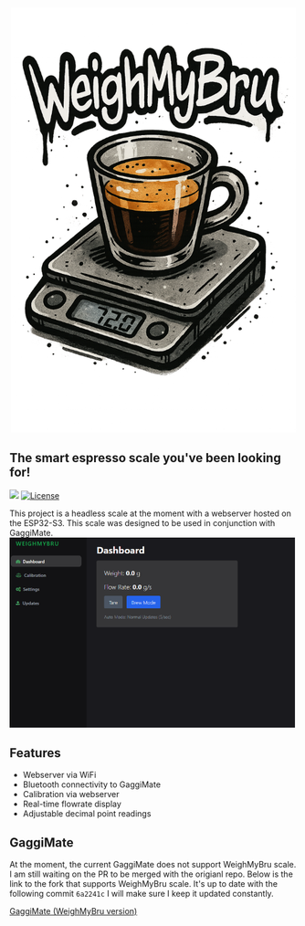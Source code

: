 <p align="center">
<img src="docs/assets/logo.png" alt="WeighMyBru Dashboard" width="500" height="745"/>
<br />

## The smart espresso scale you've been looking for!

[![](https://dcbadge.limes.pink/api/server/HYp4TSEjSf)](https://discord.gg/HYp4TSEjSf)
[![License](https://img.shields.io/badge/License-CC%20BY--NC--SA%204.0-lightgrey.svg?style=for-the-badge)](LICENSE)

This project is a headless scale at the moment with a webserver hosted on the ESP32-S3.
This scale was designed to be used in conjunction with GaggiMate.
<br>
<img src="docs/assets/dashboard.png" alt="WeighMyBru Dashboard" width="500" />


## Features

- Webserver via WiFi
- Bluetooth connectivity to GaggiMate
- Calibration via webserver
- Real-time flowrate display
- Adjustable decimal point readings
## GaggiMate

At the moment, the current GaggiMate does not support WeighMyBru scale. I am still waiting on the PR to be merged with the origianl repo. Below is the link to the fork that supports WeighMyBru scale. It's up to date with the following commit `6a2241c`
I will make sure I keep it updated constantly.

[GaggiMate (WeighMyBru version)](https://github.com/031devstudios/gaggimate)

